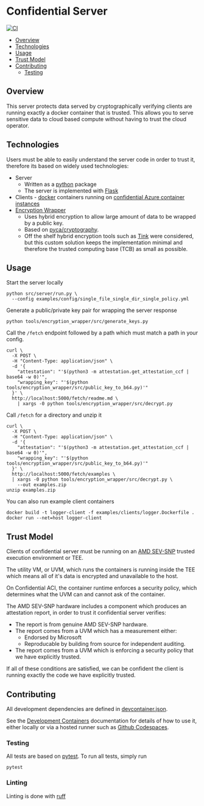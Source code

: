 # Confidential Server

[![CI](https://github.com/DomAyre/confidential-server/actions/workflows/ci.yml/badge.svg?event=push)](https://github.com/DomAyre/confidential-server/actions/workflows/ci.yml)

- [Overview](#overview)
- [Technologies](#technologies)
- [Usage](#usage)
- [Trust Model](#trust-model)
- [Contributing](#contributing)
  - [Testing](#testing)

## Overview

This server protects data served by cryptographically verifying clients are running exactly a docker container that is trusted. This allows you to serve sensitive data to cloud based compute without having to trust the cloud operator.

## Technologies

Users must be able to easily understand the server code in order to trust it, therefore its based on widely used technologies:

- Server
  - Written as a [python](https://www.python.org) package
  - The server is implemented with [Flask](https://flask.palletsprojects.com/en/stable/)
- Clients - [docker](https://www.docker.com) containers running on [confidential Azure container instances](https://learn.microsoft.com/en-us/azure/container-instances/container-instances-confidential-overview)
- [Encryption Wrapper](tools/encryption_wrapper/)
  - Uses hybrid encryption to allow large amount of data to be wrapped by a public key.
  - Based on [pyca/cryptography](https://cryptography.io/en/latest/).
  - Off the shelf hybrid encryption tools such as [Tink](https://developers.google.com/tink) were considered, but this custom solution keeps the implementation minimal and therefore the trusted computing base (TCB) as small as possible.

## Usage

Start the server locally

```
python src/server/run.py \
  --config examples/config/single_file_single_dir_single_policy.yml
```

Generate a public/private key pair for wrapping the server response

```
python tools/encryption_wrapper/src/generate_keys.py
```

Call the `/fetch` endpoint followed by a path which must match a path in your config.

```
curl \
  -X POST \
  -H "Content-Type: application/json" \
  -d '{
    "attestation": "'$(python3 -m attestation.get_attestation_ccf | base64 -w 0)'",
    "wrapping_key": "'$(python tools/encryption_wrapper/src/public_key_to_b64.py)'"
  }' \
  http://localhost:5000/fetch/readme.md \
    | xargs -0 python tools/encryption_wrapper/src/decrypt.py
```

Call `/fetch` for a directory and unzip it

```
curl \
  -X POST \
  -H "Content-Type: application/json" \
  -d '{
    "attestation": "'$(python3 -m attestation.get_attestation_ccf | base64 -w 0)'",
    "wrapping_key": "'$(python tools/encryption_wrapper/src/public_key_to_b64.py)'"
  }' \
  http://localhost:5000/fetch/examples \
  | xargs -0 python tools/encryption_wrapper/src/decrypt.py \
    --out examples.zip
unzip examples.zip
```

You can also run example client containers

```
docker build -t logger-client -f examples/clients/logger.Dockerfile .
docker run --net=host logger-client
```

## Trust Model

Clients of confidential server must be running on an [AMD SEV-SNP](https://www.amd.com/en/developer/sev.html) trusted execution environment or TEE.

The utility VM, or UVM, which runs the containers is running inside the TEE which means all of it's data is encrypted and unavailable to the host.

On Confidential ACI, the container runtime enforces a security policy, which determines what the UVM can and cannot ask of the container.

The AMD SEV-SNP hardware includes a component which produces an attestation report, in order to trust it confidential server verifies:

- The report is from genuine AMD SEV-SNP hardware.
- The report comes from a UVM which has a measurement either:
  - Endorsed by Microsoft
  - Reproducable by building from source for independent auditing.
- The report comes from a UVM which is enforcing a security policy that we have explicitly trusted.

If all of these conditions are satisfied, we can be confident the client is running exactly the code we have explicitly trusted.

## Contributing

All development dependencies are defined in [devcontainer.json](.devcontainer/devcontainer.json).

See the [Development Containers](https://containers.dev) documentation for details of how to use it, either locally or via a hosted runner such as [Github Codespaces](https://github.com/features/codespaces).

### Testing

All tests are based on [pytest](https://pytest.org). To run all tests, simply run

```
pytest
```

### Linting

Linting is done with [ruff](https://github.com/astral-sh/ruff)
